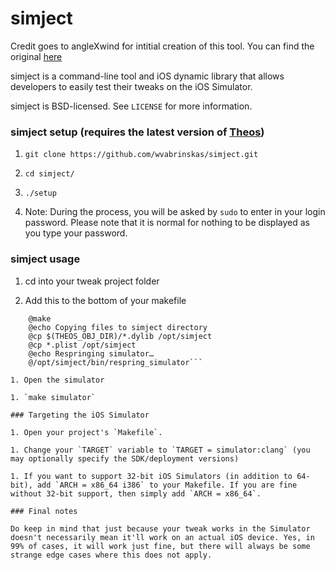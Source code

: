 # simject

Credit goes to angleXwind for intitial creation of this tool. You can find the original [here](https://github.com/angelXwind/simject.git)

simject is a command-line tool and iOS dynamic library that allows developers to easily test their tweaks on the iOS Simulator.

simject is BSD-licensed. See `LICENSE` for more information.

### simject setup (requires the latest version of [Theos](https://github.com/theos/theos))

1. `git clone https://github.com/wvabrinskas/simject.git`

1. `cd simject/`

1. `./setup`

1. Note: During the process, you will be asked by `sudo` to enter in your login password. Please note that it is normal for nothing to be displayed as you type your password.

### simject usage

1. cd into your tweak project folder

1. Add this to the bottom of your makefile 
```simulator::
	@make
	@echo Copying files to simject directory
	@cp $(THEOS_OBJ_DIR)/*.dylib /opt/simject
	@cp *.plist /opt/simject
	@echo Respringing simulator…
	@/opt/simject/bin/respring_simulator```

1. Open the simulator

1. `make simulator`

### Targeting the iOS Simulator

1. Open your project's `Makefile`.

1. Change your `TARGET` variable to `TARGET = simulator:clang` (you may optionally specify the SDK/deployment versions)

1. If you want to support 32-bit iOS Simulators (in addition to 64-bit), add `ARCH = x86_64 i386` to your Makefile. If you are fine without 32-bit support, then simply add `ARCH = x86_64`.

### Final notes

Do keep in mind that just because your tweak works in the Simulator doesn't necessarily mean it'll work on an actual iOS device. Yes, in 99% of cases, it will work just fine, but there will always be some strange edge cases where this does not apply.
